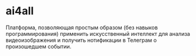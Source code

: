 # ai4all
Платформа, позволяющая простым образом (без навыков программирования) применить искусственный интеллект для анализа видеоизображения и получить нотификации в Телеграм о произошедшем событии.
